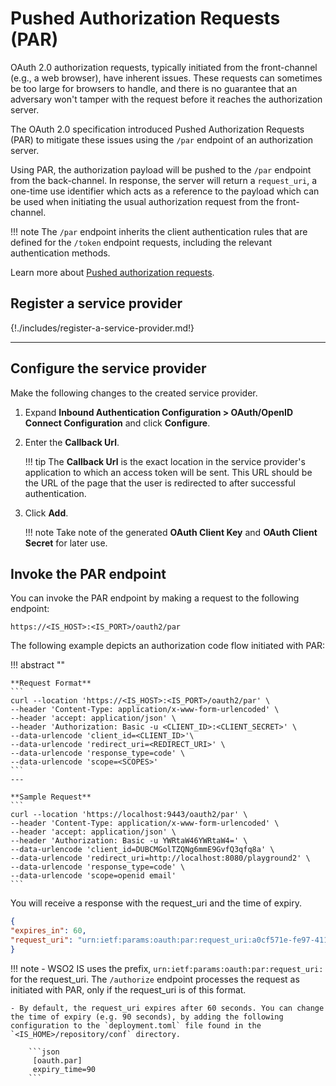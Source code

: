 # Pushed Authorization Requests (PAR)

OAuth 2.0 authorization requests, typically initiated from the front-channel (e.g., a web browser), have inherent issues. These requests can sometimes be too large for browsers to handle, and there is no guarantee that an adversary won't tamper with the request before it reaches the authorization server.

The OAuth 2.0 specification introduced Pushed Authorization Requests (PAR) to mitigate these issues using the `/par` endpoint of an authorization server.

Using PAR, the authorization payload will be pushed to the `/par` endpoint from the back-channel. In response, the server will return a `request_uri`, a one-time use identifier which acts as a reference to the payload which can be used when initiating the usual authorization request from the front-channel.

!!! note
    The `/par` endpoint inherits the client authentication rules that are defined for the `/token` endpoint requests, including the relevant authentication methods.


Learn more about [Pushed authorization requests]({{base_path}}/references/concepts/authorization/pushed-authorization-requests).

## Register a service provider

{!./includes/register-a-service-provider.md!}

---

## Configure the service provider

Make the following changes to the created service provider.

1. Expand **Inbound Authentication Configuration > OAuth/OpenID Connect Configuration** and click **Configure**.

2. Enter the **Callback Url**.

    !!! tip
        The **Callback Url** is the exact location in the service provider's application to which an access token will be sent. This URL should be the URL of the page that the user is redirected to after successful authentication.

3. Click **Add**.

    !!! note
        Take note of the generated **OAuth Client Key** and **OAuth Client Secret** for later use.

## Invoke the PAR endpoint

You can invoke the PAR endpoint by making a request to the following endpoint:

  ``` https://<IS_HOST>:<IS_PORT>/oauth2/par ```

The following example depicts an authorization code flow initiated with PAR:

!!! abstract ""

    **Request Format**
    ```
    curl --location 'https://<IS_HOST>:<IS_PORT>/oauth2/par' \
    --header 'Content-Type: application/x-www-form-urlencoded' \
    --header 'accept: application/json' \
    --header 'Authorization: Basic -u <CLIENT_ID>:<CLIENT_SECRET>' \
    --data-urlencode 'client_id=<CLIENT_ID>'\
    --data-urlencode 'redirect_uri=<REDIRECT_URI>' \
    --data-urlencode 'response_type=code' \
    --data-urlencode 'scope=<SCOPES>'
    ```
    ---

    **Sample Request**
    ```
    curl --location 'https://localhost:9443/oauth2/par' \
    --header 'Content-Type: application/x-www-form-urlencoded' \
    --header 'accept: application/json' \
    --header 'Authorization: Basic -u YWRtaW46YWRtaW4=' \
    --data-urlencode 'client_id=DUBCMGolTZQNg6mmE9GvfQ3qfq8a' \
    --data-urlencode 'redirect_uri=http://localhost:8080/playground2' \
    --data-urlencode 'response_type=code' \
    --data-urlencode 'scope=openid email'
    ```

You will receive a response with the request_uri and the time of expiry.

```json
{
"expires_in": 60,
"request_uri": "urn:ietf:params:oauth:par:request_uri:a0cf571e-fe97-411a-8f33-3c01913c0e5f"
}
```

!!! note
    - WSO2 IS uses the prefix, `urn:ietf:params:oauth:par:request_uri:` for the request_uri. The `/authorize` endpoint processes the request as initiated with PAR, only if the request_uri is of this format.

    - By default, the request_uri expires after 60 seconds. You can change the time of expiry (e.g. 90 seconds), by adding the following configuration to the `deployment.toml` file found in the `<IS_HOME>/repository/conf` directory.

        ```json
         [oauth.par]
         expiry_time=90
        ```
